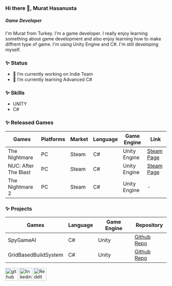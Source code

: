 ### Hi there 👋, Murat Hasanusta
##### Game Developer
I'm Murat from Turkey. I'm a game developer. I really enjoy learning something about game development and also enjoy learning how to make diffrent type of game. I'm using Unity Engine and C#. I'm still developing myself.


### ✨ Status
- 🔭 I’m currently working on Indie Team
- 🌱 I’m currently learning Advanced C# 


### ✨ Skills
* UNİTY <br>
* C#


### ✨ Released Games

Games | Platforms | Market | Language | Game Engine | Link
------------ | -------------  | ------------- | ------------ | ------------- | -------------
The Nightmare | PC | Steam | C# | Unity Engine | <a href = "https://store.steampowered.com/app/1372550/The_Nightmare/?beta=0"> Steam Page </a> 
NUC: After The Blast | PC | Steam | C# | Unity Engine | <a href = "https://store.steampowered.com/app/1595410/NUC_After_The_Blast/"> Steam Page </a> 
The Nightmare 2 | PC | Steam | C# | Unity Engine | -


### ✨ Projects

Games | Language | Game Engine | Repository
------------ | -------------  | ------------- | ------------
SpyGameAI | C# | Unity | <a href = "https://github.com/Calquter/SpyGameAI">Github Repo</a>
GridBasedBuildSystem| C# | Unity | <a href = "https://github.com/Calquter/GridBasedBuildSystem">Github Repo</a>


[<img src='https://cdn.jsdelivr.net/npm/simple-icons@3.0.1/icons/github.svg' alt='github' height='40'>](https://github.com/Calquter)  [<img src='https://cdn.jsdelivr.net/npm/simple-icons@3.0.1/icons/linkedin.svg' alt='linkedin' height='40'>](https://www.linkedin.com/in/murat-hasanusta-885b511b7/)  [<img src='https://cdn.jsdelivr.net/npm/simple-icons@3.0.1/icons/reddit.svg' alt='Reddit' height='40'>](https://www.reddit.com/user/Calquter)  


